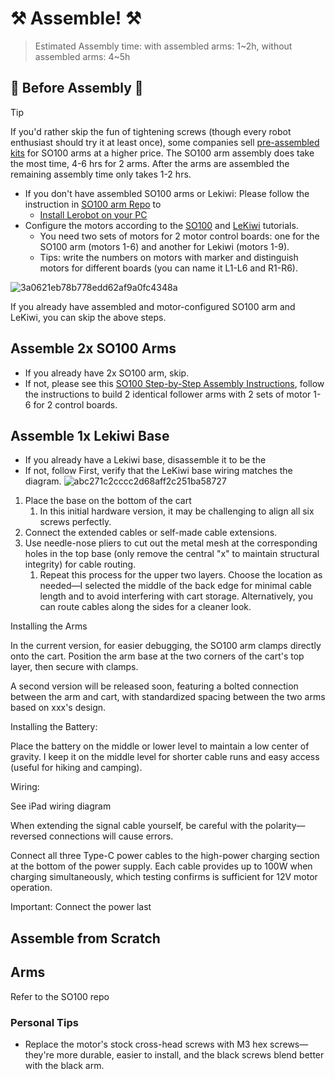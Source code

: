 #  ⚒️ Assemble! ⚒️
>Estimated Assembly time: with assembled arms: 1~2h, without assembled arms: 4~5h
## 🤔 Before Assembly 🤔
> [!TIP]  
> If you'd rather skip the fun of tightening screws (though every robot enthusiast should try it at least once), some companies sell [pre-assembled kits](https://github.com/TheRobotStudio/SO-ARM100#kits) for SO100 arms at a higher price. The SO100 arm assembly does take the most time, 4-6 hrs for 2 arms. After the arms are assembled the remaining assembly time only takes 1-2 hrs.

- If you don't have assembled SO100 arms or Lekiwi: Please follow the instruction in [SO100 arm Repo](https://github.com/huggingface/lerobot/blob/main/examples/10_use_so100.md) to
    - [Install Lerobot on your PC](https://github.com/huggingface/lerobot/blob/main/examples/10_use_so100.md#b-install-lerobot)
- Configure the motors according to the [SO100](https://github.com/huggingface/lerobot/blob/main/examples/10_use_so100.md#c-configure-the-motors) and [LeKiwi](https://github.com/huggingface/lerobot/blob/main/examples/11_use_lekiwi.md#configure-motors) tutorials.
    - You need two sets of motors for 2 motor control boards: one for the SO100 arm (motors 1-6) and another for Lekiwi (motors 1-9).
    - Tips: write the numbers on motors with marker and distinguish motors for different boards (you can name it L1-L6 and R1-R6).

![3a0621eb78b778edd62af9a0fc4348a](https://github.com/user-attachments/assets/036bdc8d-018f-45f9-a5b4-b1c31b2dc288)

If you already have assembled and motor-configured SO100 arm and LeKiwi, you can skip the above steps.

## Assemble 2x SO100 Arms
- If you already have 2x SO100 arm, skip.
- If not, please see this [SO100 Step-by-Step Assembly Instructions](https://github.com/huggingface/lerobot/blob/main/examples/10_use_so100.md#d-step-by-step-assembly-instructions), follow the instructions to build 2 identical follower arms with 2 sets of motor 1-6 for 2 control boards.

## Assemble 1x Lekiwi Base

- If you already have a Lekiwi base, disassemble it to be the
- If not, follow 
First, verify that the LeKiwi base wiring matches the diagram.
![abc271c2cccc2d68aff2c251ba58727](https://github.com/user-attachments/assets/349e7770-5b01-4dc6-bc94-6257b5b5cfe5)

1. Place the base on the bottom of the cart
    1. In this initial hardware version, it may be challenging to align all six screws perfectly.
2. Connect the extended cables or self-made cable extensions.
3. Use needle-nose pliers to cut out the metal mesh at the corresponding holes in the top base (only remove the central "x" to maintain structural integrity) for cable routing.
    1. Repeat this process for the upper two layers. Choose the location as needed—I selected the middle of the back edge for minimal cable length and to avoid interfering with cart storage. Alternatively, you can route cables along the sides for a cleaner look.

Installing the Arms

In the current version, for easier debugging, the SO100 arm clamps directly onto the cart. Position the arm base at the two corners of the cart's top layer, then secure with clamps.

A second version will be released soon, featuring a bolted connection between the arm and cart, with standardized spacing between the two arms based on xxx's design.

Installing the Battery:

Place the battery on the middle or lower level to maintain a low center of gravity. I keep it on the middle level for shorter cable runs and easy access (useful for hiking and camping).

Wiring:

See iPad wiring diagram

When extending the signal cable yourself, be careful with the polarity—reversed connections will cause errors.

Connect all three Type-C power cables to the high-power charging section at the bottom of the power supply. Each cable provides up to 100W when charging simultaneously, which testing confirms is sufficient for 12V motor operation.

Important: Connect the power last

## Assemble from Scratch

## Arms

Refer to the SO100 repo

### Personal Tips

- Replace the motor's stock cross-head screws with M3 hex screws—they're more durable, easier to install, and the black screws blend better with the black arm.
